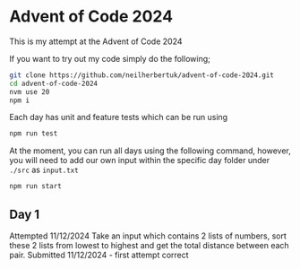 # Advent of Code 2024

This is my attempt at the Advent of Code 2024

If you want to try out my code simply do the following;

```bash
git clone https://github.com/neilherbertuk/advent-of-code-2024.git
cd advent-of-code-2024
nvm use 20
npm i
```

Each day has unit and feature tests which can be run using

```bash
npm run test
```

At the moment, you can run all days using the following command, however, you will need to add our own input within the specific day folder under `./src` as `input.txt`

```bash
npm run start
```

## Day 1

Attempted 11/12/2024
Take an input which contains 2 lists of numbers, sort these 2 lists from lowest to highest and get the total distance between each pair.
Submitted 11/12/2024 - first attempt correct
